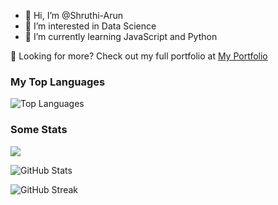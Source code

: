 - 👋 Hi, I’m @Shruthi-Arun
- 👀 I’m interested in Data Science
- 🌱 I’m currently learning JavaScript and Python



👀 Looking for more? Check out my full portfolio at [My Portfolio](https://shruthi-arun.github.io/shruthiarunkumar/)

### My Top Languages

![Top Languages](https://github-readme-stats.vercel.app/api/top-langs?username=Shruthi-Arun&layout=compact&theme=radical)



### Some Stats

![](https://komarev.com/ghpvc/?username=Shruthi-Arun&color=fb418c)
<br>

![GitHub Stats](https://github-readme-stats.vercel.app/api?username=Shruthi-Arun&show_icons=true&count_private=true&hide=prs&theme=radical)

![GitHub Streak](https://github-readme-streak-stats.herokuapp.com/?user=Shruthi-Arun&theme=radical)

<br>


<!--![GitHub followers](https://img.shields.io/github/followers/shruthi-arun?style=social)
![GitHub stars](https://img.shields.io/github/stars/shruthi-arun?style=social) -->




